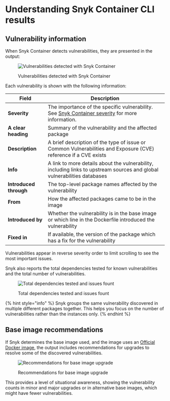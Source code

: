 # Understanding Snyk Container CLI results

## **Vulnerability information**

When Snyk Container detects vulnerabilities, they are presented in the output:

<figure><img src="../../.gitbook/assets/clivulnerabiilities.png" alt="Vulnerabilities detected with Snyk Container"><figcaption><p>Vulnerabilities detected with Snyk Container</p></figcaption></figure>

Each vulnerability is shown with the following information:

| **Field**              | **Description**                                                                                                                                                              |
| ---------------------- | ---------------------------------------------------------------------------------------------------------------------------------------------------------------------------- |
| **Severity**           | The importance of the specific vulnerability. See [Snyk Container severity](../how-snyk-container-works/understanding-linux-vulnerability-severity.md) for more information. |
| **A clear heading**    | Summary of the vulnerability and the affected package                                                                                                                        |
| **Description**        | A brief description of the type of issue or Common Vulnerabilities and Exposure (CVE) reference if a CVE exists                                                              |
| **Info**               | A link to more details about the vulnerability, including links to upstream sources and global vulnerabilities databases                                                     |
| **Introduced through** | The top-level package names affected by the vulnerability                                                                                                                    |
| **From**               | How the affected packages came to be in the image                                                                                                                            |
| **Introduced by**      | Whether the vulnerability is in the base image or which line in the Dockerfile introduced the vulnerability                                                                  |
| **Fixed in**           | If available, the version of the package which has a fix for the vulnerability                                                                                               |

Vulnerabilities appear in reverse severity order to limit scrolling to see the most important issues.

Snyk also reports the total dependencies tested for known vulnerabilities and the total number of vulnerabilities.

<figure><img src="../../.gitbook/assets/clisummary.png" alt="Total dependencies tested and issues fount"><figcaption><p>Total dependencies tested and issues fount</p></figcaption></figure>

{% hint style="info" %}
Snyk groups the same vulnerability discovered in multiple different packages together. This helps you focus on the number of vulnerabilities rather than the instances only.
{% endhint %}

## Base image recommendations

If Snyk determines the base image used, and the image uses an [Official Docker image](https://docs.docker.com/docker-hub/official\_images/), the output includes recommendations for upgrades to resolve some of the discovered vulnerabilities.

<figure><img src="../../.gitbook/assets/clirecommendations.png" alt="Recommendations for base image upgrade"><figcaption><p>Recommendations for base image upgrade</p></figcaption></figure>

This provides a level of situational awareness, showing the vulnerability counts in minor and major upgrades or in alternative base images, which might have fewer vulnerabilities.
